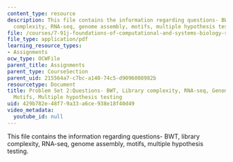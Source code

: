 ```yaml
---
content_type: resource
description: This file contains the information regarding questions- BWT, library
  complexity, RNA-seq, genome assembly, motifs, multiple hypothesis testing.
file: /courses/7-91j-foundations-of-computational-and-systems-biology-spring-2014/429b782e48f79a33a6ce938e18f40d49_MIT7_91JS14_pset2_ques.pdf
file_type: application/pdf
learning_resource_types:
- Assignments
ocw_type: OCWFile
parent_title: Assignments
parent_type: CourseSection
parent_uid: 215564a7-c7bc-a140-74c5-d9096008982b
resourcetype: Document
title: Problem Set 2:Questions- BWT, Library complexity, RNA-seq, Genome assembly,
  Motifs, Multiple hypothesis testing
uid: 429b782e-48f7-9a33-a6ce-938e18f40d49
video_metadata:
  youtube_id: null
---
```

This file contains the information regarding questions- BWT, library complexity, RNA-seq, genome assembly, motifs, multiple hypothesis testing.